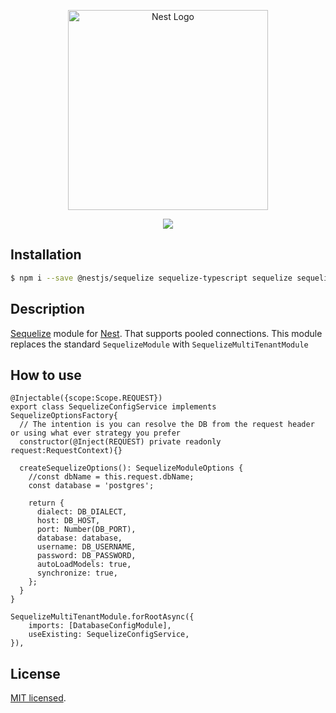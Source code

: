 ﻿<p align="center">
  <a href="http://nestjs.com/" target="blank"><img src="https://nestjs.com/img/logo_text.svg" width="320" alt="Nest Logo" /></a>
</p>

<p align="center">
  <a href="https://www.paypal.com/donate/?hosted_button_id=77VNGKV9JCMQY"><img src="https://img.shields.io/badge/Donate-PayPal-dc3d53.svg"/></a>
</p>


## Installation

```bash
$ npm i --save @nestjs/sequelize sequelize-typescript sequelize sequelizemultitenantmodule
```

## Description

[Sequelize](https://sequelize.org/) module for [Nest](https://github.com/nestjs/nest). That supports pooled connections.
This module replaces the standard `SequelizeModule` with `SequelizeMultiTenantModule`


## How to use


```
@Injectable({scope:Scope.REQUEST})
export class SequelizeConfigService implements SequelizeOptionsFactory{
  // The intention is you can resolve the DB from the request header or using what ever strategy you prefer
  constructor(@Inject(REQUEST) private readonly request:RequestContext){}

  createSequelizeOptions(): SequelizeModuleOptions {
    //const dbName = this.request.dbName; 
    const database = 'postgres';
   
    return {
      dialect: DB_DIALECT, 
      host: DB_HOST,
      port: Number(DB_PORT),
      database: database,
      username: DB_USERNAME,
      password: DB_PASSWORD,
      autoLoadModels: true,
      synchronize: true,
    };
  }
}
```

```
SequelizeMultiTenantModule.forRootAsync({
    imports: [DatabaseConfigModule],
    useExisting: SequelizeConfigService,
}),
```

## License

[MIT licensed](LICENSE).